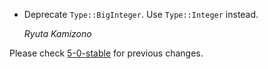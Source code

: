 *   Deprecate `Type::BigInteger`. Use `Type::Integer` instead.

    *Ryuta Kamizono*


Please check [5-0-stable](https://github.com/rails/rails/blob/5-0-stable/activemodel/CHANGELOG.md) for previous changes.
